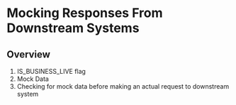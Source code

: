 
# Mocking Responses From Downstream Systems

## Overview

1. IS_BUSINESS_LIVE flag
2. Mock Data
3. Checking for mock data before making an actual request to downstream system
  
 